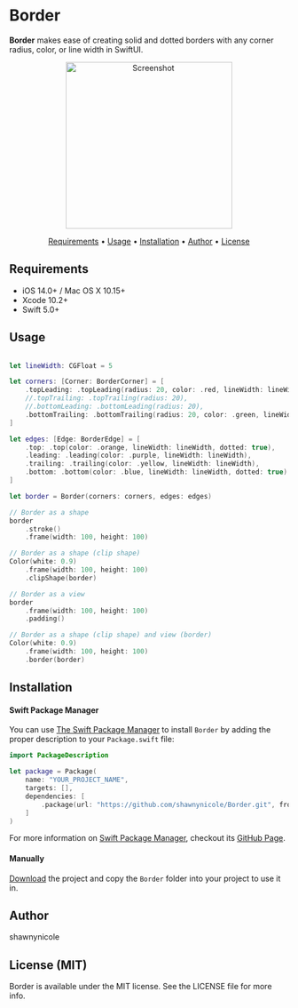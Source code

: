 # Border

**Border** makes ease of creating solid and dotted borders with any corner radius, color, or line width in SwiftUI.

<p align="center">
<img src="../assets/screenshot.png?raw=true" alt="Screenshot" width="300" />
</p>

<p align="center">
    <a href="#requirements">Requirements</a> • <a href="#usage">Usage</a> • <a href="#installation">Installation</a> • <a href="#author">Author</a> • <a href="#license-mit">License</a>
</p>

## Requirements

- iOS 14.0+ / Mac OS X 10.15+
- Xcode 10.2+
- Swift 5.0+

## Usage

```swift

let lineWidth: CGFloat = 5

let corners: [Corner: BorderCorner] = [
    .topLeading: .topLeading(radius: 20, color: .red, lineWidth: lineWidth),
    //.topTrailing: .topTrailing(radius: 20),
    //.bottomLeading: .bottomLeading(radius: 20),
    .bottomTrailing: .bottomTrailing(radius: 20, color: .green, lineWidth: lineWidth)
]

let edges: [Edge: BorderEdge] = [
    .top: .top(color: .orange, lineWidth: lineWidth, dotted: true),
    .leading: .leading(color: .purple, lineWidth: lineWidth),
    .trailing: .trailing(color: .yellow, lineWidth: lineWidth),
    .bottom: .bottom(color: .blue, lineWidth: lineWidth, dotted: true)
]

let border = Border(corners: corners, edges: edges)

// Border as a shape
border
    .stroke()
    .frame(width: 100, height: 100)

// Border as a shape (clip shape)
Color(white: 0.9)
    .frame(width: 100, height: 100)
    .clipShape(border)

// Border as a view
border
    .frame(width: 100, height: 100)
    .padding()

// Border as a shape (clip shape) and view (border)
Color(white: 0.9)
    .frame(width: 100, height: 100)
    .border(border)

```

## Installation

#### Swift Package Manager
You can use [The Swift Package Manager](https://swift.org/package-manager) to install `Border` by adding the proper description to your `Package.swift` file:
```swift
import PackageDescription

let package = Package(
    name: "YOUR_PROJECT_NAME",
    targets: [],
    dependencies: [
        .package(url: "https://github.com/shawnynicole/Border.git", from: "1.0.0")
    ]
)
```
For more information on [Swift Package Manager](https://swift.org/package-manager), checkout its [GitHub Page](https://github.com/apple/swift-package-manager).

#### Manually

[Download](https://github.com/shawnynicole/Border/archive/master.zip) the project and copy the `Border` folder into your project to use it in.

## Author

shawnynicole

## License (MIT)

Border is available under the MIT license. See the LICENSE file for more info.
